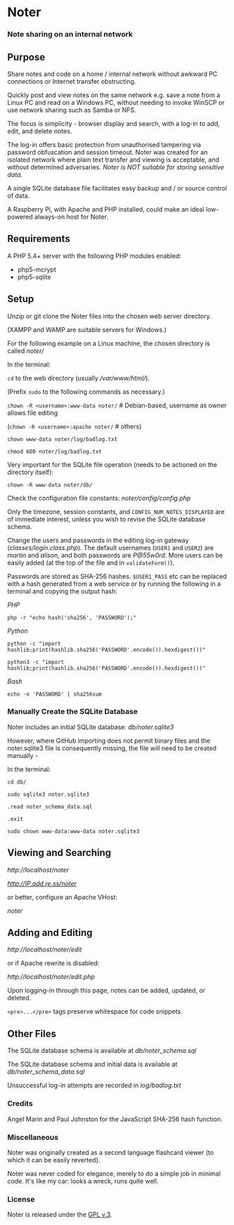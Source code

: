 
# Noter

### Note sharing on an internal network


## Purpose

Share notes and code on a home / internal network without awkward PC connections or Internet transfer obstructing.

Quickly post and view notes on the same network e.g. save a note from a Linux PC and read on a Windows PC, without needing to invoke WinSCP or use network sharing such as Samba or NFS.

The focus is simplicity - browser display and search, with a log-in to add, edit, and delete notes.

The log-in offers basic protection from unauthorised tampering via password obfuscation and session timeout. Noter was created for an isolated network where plain text transfer and viewing is acceptable, and without determined adversaries. *Noter is NOT suitable for storing sensitive data.*

A single SQLite database file facilitates easy backup and / or source control of data.

A Raspberry Pi, with Apache and PHP installed, could make an ideal low-powered always-on host for Noter.


## Requirements

A PHP 5.4+ server with the following PHP modules enabled:

+ php5-mcrypt
+ php5-sqlite


## Setup

Unzip or git clone the Noter files into the chosen web server directory.

(XAMPP and WAMP are suitable servers for Windows.)

For the following example on a Linux machine, the chosen directory is called *noter/*

In the terminal:

`cd` to the web directory (usually */var/www/html/*).

(Prefix `sudo` to the following commands as necessary.)

`chown -R <username>:www-data noter/` # Debian-based, username as owner allows file editing

(`chown -R <username>:apache noter/` # others)

`chown www-data noter/log/badlog.txt`

`chmod 600 noter/log/badlog.txt`

Very important for the SQLite file operation (needs to be actioned on the directory itself):

`chown -R www-data noter/db/`

Check the configuration file constants: *noter/config/config.php*

Only the timezone, session constants, and `CONFIG_NUM_NOTES_DISPLAYED` are of immediate interest, unless you wish to revise the SQLite database schema.

Change the users and passwords in the editing log-in gateway (*classes/login.class.php*). The default usernames (`USER1` and `USER2`) are *martin* and *alison*, and both passwords are *P@55w0rd*. More users can be easily added (at the top of the file and in `validateForm()`).

Passwords are stored as SHA-256 hashes. `$USER1_PASS` etc can be replaced with a hash generated from a web service or by running the following in a terminal and copying the output hash:

*PHP*

`php -r "echo hash('sha256', 'PASSWORD');"`

*Python*

`python -c "import hashlib;print(hashlib.sha256('PASSWORD'.encode()).hexdigest())"`

`python3 -c "import hashlib;print(hashlib.sha256('PASSWORD'.encode()).hexdigest())"`

*Bash*

`echo -n 'PASSWORD' | sha256sum`


### Manually Create the SQLite Database

Noter includes an initial SQLite database: *db/noter.sqlite3*

However, where GitHub importing does not permit binary files and the noter.sqlite3 file is consequently missing, the file will need to be created manually -

In the terminal:

`cd db/`

`sudo sqlite3 noter.sqlite3`

`.read noter_schema_data.sql`

`.exit`

`sudo chown www-data:www-data noter.sqlite3`


## Viewing and Searching

*http://localhost/noter*

*http://IP.add.re.ss/noter*

or better, configure an Apache VHost:

*noter*


## Adding and Editing

*http://localhost/noter/edit*

or if Apache rewrite is disabled:

*http://localhost/noter/edit.php*

Upon logging-in through this page, notes can be added, updated, or deleted.

`<pre>...</pre>` tags preserve whitespace for code snippets.


## Other Files

The SQLite database schema is available at *db/noter\_schema.sql*

The SQLite database schema and initial data is available at *db/noter\_schema\_data.sql*

Unsuccessful log-in attempts are recorded in *log/badlog.txt*


### Credits

Angel Marin and Paul Johnston for the JavaScript SHA-256 hash function.


### Miscellaneous

Noter was originally created as a second language flashcard viewer (to which it can be easily reverted).

Noter was never coded for elegance, merely to do a simple job in minimal code. It's like my car: looks a wreck, runs quite well.


### License

Noter is released under the [GPL v.3](https://www.gnu.org/licenses/gpl-3.0.html).
